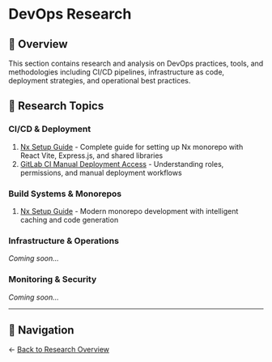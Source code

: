 # DevOps Research

## 🚀 Overview

This section contains research and analysis on DevOps practices, tools, and methodologies including CI/CD pipelines, infrastructure as code, deployment strategies, and operational best practices.

## 📁 Research Topics

### CI/CD & Deployment
1. [Nx Setup Guide](./nx-setup-guide/README.md) - Complete guide for setting up Nx monorepo with React Vite, Express.js, and shared libraries
2. [GitLab CI Manual Deployment Access](./gitlab-ci-manual-deployment-access/README.md) - Understanding roles, permissions, and manual deployment workflows

### Build Systems & Monorepos  
1. [Nx Setup Guide](./nx-setup-guide/README.md) - Modern monorepo development with intelligent caching and code generation

### Infrastructure & Operations
*Coming soon...*

### Monitoring & Security
*Coming soon...*

---

## 🔗 Navigation

← [Back to Research Overview](../README.md)
